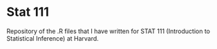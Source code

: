 # Stat 111

Repository of the .R files that I have written for STAT 111 (Introduction to Statistical Inference) at Harvard.

